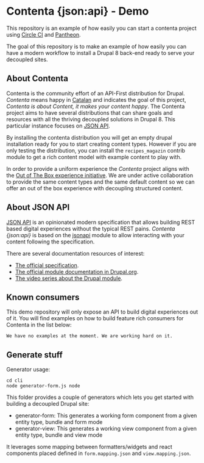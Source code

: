 # Contenta {json:api} - Demo

This repository is an example of how easily you can start a contenta project using [Circle CI](https://circleci.com) and [Pantheon](https://pantheon.io).

The goal of this repository is to make an example of how easily you can have a modern workflow to install a Drupal 8 back-end ready to serve your decoupled sites.

## About Contenta
Contenta is the community effort of an API-First distribution for Drupal. _Contenta_ means happy in [Catalan](https://en.wikipedia.org/wiki/Catalan_language) and indicates the goal of this project, _Contenta is about Content, it makes your content happy_. The Contenta project aims to have several distributions that can share goals and resources with all the thriving decoupled solutions in Drupal 8. This particular instance focuses on [JSON API](http://jsonapi.org).

By installing the contenta distribution you will get an empty drupal installation ready for you to start creating content types. However if you are only testing the distribution, you can install the `recipes_magazin` contrib module to get a rich content model with example content to play with.

In order to provide a uniform experience the _Contenta_ project aligns with the [Out of The Box experience initiative](https://www.drupal.org/node/2847582). We are under active collaboration to provide the same content types and the same default content so we can offer an out of the box experience with decoupling structured content.

## About JSON API
[JSON API](http://jsonapi.org) is an opinionated modern specification that allows building REST based digital experiences without the typical REST pains. _Contenta {json:api}_ is based on the [jsonapi](https://www.drupal.org/project/jsonapi) module to allow interacting with your content following the specification.

There are several documentation resources of interest:

  - [The official specification](http://jsonapi.org).
  - [The official module documentation in Drupal.org](https://www.drupal.org/docs/8/modules/json-api/json-api).
  - [The video series about the Drupal module](https://www.youtube.com/playlist?list=PLZOQ_ZMpYrZsyO-3IstImK1okrpfAjuMZ).

## Known consumers
This demo repository will only expose an API to build digital experiences out of it. You will find examples on how to build feature rich consumers for Contenta in the list below:

```
We have no examples at the moment. We are working hard on it.
```

## Generate stuff

Generator usage:

```
cd cli
node generator-form.js node
```

This folder provides a couple of generators which lets you get started with
building a decoupled Drupal site:

* generator-form: This generates a working form component from a given entity type, bundle and form mode
* generator-view: This generates a working view component from a given entity type, bundle and view mode

It leverages some mapping between formatters/widgets and react components placed defined in ```form.mapping.json```
and ```view.mapping.json```.
